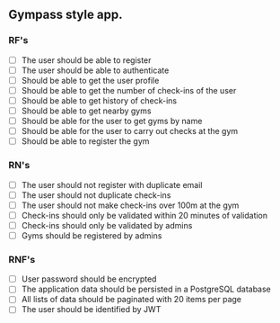 ## Gympass style app.

### RF's

- [ ] The user should be able to register  
- [ ] The user should be able to authenticate
- [ ] Should be able to get the user profile
- [ ] Should be able to get the number of check-ins of the user 
- [ ] Should be able to get history of check-ins  
- [ ] Should be able to get nearby gyms
- [ ] Should be able for the user to get gyms by name
- [ ] Should be able for the user to carry out checks at the gym
- [ ] Should be able to register the gym

### RN's

- [ ] The user should not register with duplicate email
- [ ] The user should not duplicate check-ins
- [ ] The user should not make check-ins over 100m at the gym
- [ ] Check-ins should only be validated within 20 minutes of validation
- [ ] Check-ins should only be validated by admins
- [ ] Gyms should be registered by admins

### RNF's

- [ ] User password should be encrypted
- [ ] The application data should be persisted in a PostgreSQL database
- [ ] All lists of data should be paginated with 20 items per page
- [ ] The user should be identified by JWT